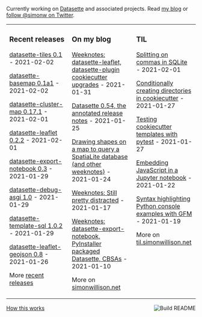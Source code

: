 Currently working on [Datasette](https://datasette.io/) and associated projects. Read [my blog](https://simonwillison.net/) or [follow @simonw on Twitter](https://twitter.com/simonw).

<table><tr><td valign="top" width="33%">

### Recent releases
<!-- recent_releases starts -->
[datasette-tiles 0.1](https://github.com/simonw/datasette-tiles/releases/tag/0.1) - 2021-02-02

[datasette-basemap 0.1a1](https://github.com/simonw/datasette-basemap/releases/tag/0.1a1) - 2021-02-02

[datasette-cluster-map 0.17.1](https://github.com/simonw/datasette-cluster-map/releases/tag/0.17.1) - 2021-02-01

[datasette-leaflet 0.2.2](https://github.com/simonw/datasette-leaflet/releases/tag/0.2.2) - 2021-02-01

[datasette-export-notebook 0.3](https://github.com/simonw/datasette-export-notebook/releases/tag/0.3) - 2021-01-29

[datasette-debug-asgi 1.0](https://github.com/simonw/datasette-debug-asgi/releases/tag/1.0) - 2021-01-29

[datasette-template-sql 1.0.2](https://github.com/simonw/datasette-template-sql/releases/tag/1.0.2) - 2021-01-29

[datasette-leaflet-geojson 0.8](https://github.com/simonw/datasette-leaflet-geojson/releases/tag/0.8) - 2021-01-26
<!-- recent_releases ends -->
More [recent releases](https://github.com/simonw/simonw/blob/main/releases.md)
</td><td valign="top" width="34%">

### On my blog
<!-- blog starts -->
[Weeknotes: datasette-leaflet, datasette-plugin cookiecutter upgrades](http://simonwillison.net/2021/Jan/31/weeknotes/) - 2021-01-31

[Datasette 0.54, the annotated release notes](http://simonwillison.net/2021/Jan/25/datasette/) - 2021-01-25

[Drawing shapes on a map to query a SpatiaLite database (and other weeknotes)](http://simonwillison.net/2021/Jan/24/drawing-shapes-spatialite/) - 2021-01-24

[Weeknotes: Still pretty distracted](http://simonwillison.net/2021/Jan/17/weeknotes-still-pretty-distracted/) - 2021-01-17

[Weeknotes: datasette-export-notebook, PyInstaller packaged Datasette, CBSAs](http://simonwillison.net/2021/Jan/10/weeknotes/) - 2021-01-10
<!-- blog ends -->
More on [simonwillison.net](https://simonwillison.net/)
</td><td valign="top" width="33%">

### TIL
<!-- tils starts -->
[Splitting on commas in SQLite](https://til.simonwillison.net/sqlite/splitting-commas-sqlite) - 2021-02-01

[Conditionally creating directories in cookiecutter](https://til.simonwillison.net/cookiecutter/conditionally-creating-directories) - 2021-01-27

[Testing cookiecutter templates with pytest](https://til.simonwillison.net/cookiecutter/pytest-for-cookiecutter) - 2021-01-27

[Embedding JavaScript in a Jupyter notebook](https://til.simonwillison.net/jupyter/javascript-in-a-jupyter-notebook) - 2021-01-22

[Syntax highlighting Python console examples with GFM](https://til.simonwillison.net/github/syntax-highlighting-python-console) - 2021-01-19
<!-- tils ends -->
More on [til.simonwillison.net](https://til.simonwillison.net/)
</td></tr></table>

<a href="https://github.com/simonw/simonw/actions"><img src="https://github.com/simonw/simonw/workflows/Build%20README/badge.svg" align="right" alt="Build README"></a> <a href="https://simonwillison.net/2020/Jul/10/self-updating-profile-readme/">How this works</a>
